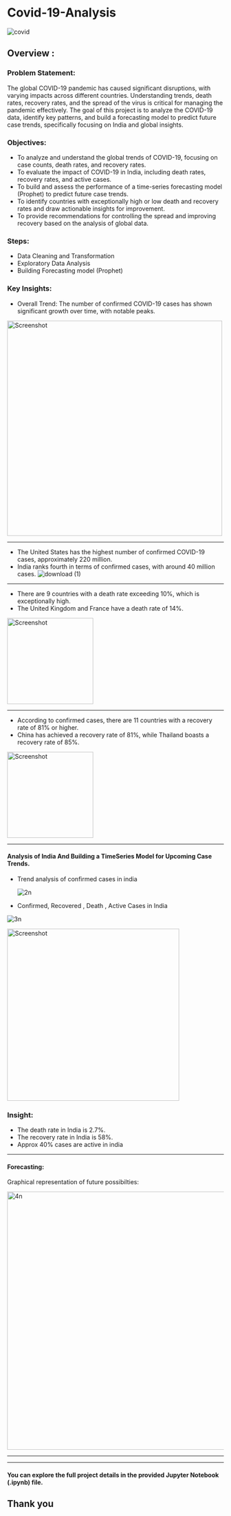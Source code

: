 # Covid-19-Analysis 
![covid](https://github.com/user-attachments/assets/b25fcba1-7a40-4f63-b036-e6f368da307d)
## Overview : 
### Problem Statement:
The global COVID-19 pandemic has caused significant disruptions, with varying impacts across different countries. Understanding trends, death rates, recovery rates, and the spread of the virus is critical for managing the pandemic effectively. The goal of this project is to analyze the COVID-19 data, identify key patterns, and build a forecasting model to predict future case trends, specifically focusing on India and global insights.
### Objectives:
- To analyze and understand the global trends of COVID-19, focusing on case counts, death rates, and recovery rates.
- To evaluate the impact of COVID-19 in India, including death rates, recovery rates, and active cases.
- To build and assess the performance of a time-series forecasting model (Prophet) to predict future case trends.
- To identify countries with exceptionally high or low death and recovery rates and draw actionable insights for improvement.
- To provide recommendations for controlling the spread and improving recovery based on the analysis of global data.
### Steps:
- Data Cleaning and Transformation
- Exploratory Data Analysis
- Building Forecasting model (Prophet)
### Key Insights:
- Overall Trend: The number of confirmed COVID-19 cases has shown significant growth over time, with notable peaks.
 <img src="https://github.com/user-attachments/assets/5640442e-b637-4fed-a86b-487f4b039c68" alt="Screenshot" width="500">

_____________________________________________________________________________________________________________________________________

- The United States has the highest number of confirmed COVID-19 cases, approximately 220 million.
- India ranks fourth in terms of confirmed cases, with around 40 million cases.
  ![download (1)](https://github.com/user-attachments/assets/c7f66775-0a6e-4670-9627-2da6274897c3)

_____________________________________________________________________________________________________________________________________

- There are 9 countries with a death rate exceeding 10%, which is exceptionally high.
- The United Kingdom and France have a death rate of 14%.

<img src="https://github.com/user-attachments/assets/84aa3cd4-34f6-40ee-b29c-5f2a08b1fadb" alt="Screenshot" width="200">

______________________________________________________________________________________________________________________________________

- According to confirmed cases, there are 11 countries with a recovery rate of 81% or higher.
- China has achieved a recovery rate of 81%, while Thailand boasts a recovery rate of 85%.

 <img src="https://github.com/user-attachments/assets/82eb9b77-7f43-4e51-86e6-ff7f47f94fea" alt="Screenshot" width="200">

 _____________________________________________________________________________________________________________________________________

 #### Analysis of India And Building a TimeSeries Model for Upcoming Case Trends.

- Trend analysis of confirmed cases in india

  ![2n](https://github.com/user-attachments/assets/1a510280-5129-428d-a995-215f82f3cae8)



- Confirmed, Recovered , Death , Active Cases in India 

![3n](https://github.com/user-attachments/assets/220c8784-4f7b-4cca-9f6b-5848eb859f4e)


<img src="https://github.com/user-attachments/assets/c184d6c6-7d2b-4028-bc48-dd5bbea20138" alt="Screenshot" width="400">

### Insight:
- The death rate in India is 2.7%.
- The recovery rate in India is 58%.
- Approx 40% cases are active in india

________________________________________________________________________________________________________________________________________

#### Forecasting:

Graphical representation of future possibilties:

<img src="https://github.com/user-attachments/assets/07c4038f-4460-4529-9817-0a4e110333d9" alt="4n" width="600">


________________________________________________________________________________________________________________________________________
________________________________________________________________________________________________________________________________________

#### You can explore the full project details in the provided Jupyter Notebook (.ipynb) file.

## Thank you




  





